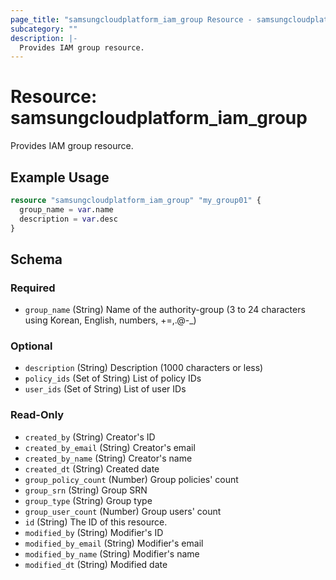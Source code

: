 ```yaml
---
page_title: "samsungcloudplatform_iam_group Resource - samsungcloudplatform"
subcategory: ""
description: |-
  Provides IAM group resource.
---
```


# Resource: samsungcloudplatform_iam_group

Provides IAM group resource.


## Example Usage

```terraform
resource "samsungcloudplatform_iam_group" "my_group01" {
  group_name = var.name
  description = var.desc
}
```

<!-- schema generated by tfplugindocs -->
## Schema

### Required

- `group_name` (String) Name of the authority-group (3 to 24 characters using Korean, English, numbers, +=,.@-_)

### Optional

- `description` (String) Description (1000 characters or less)
- `policy_ids` (Set of String) List of policy IDs
- `user_ids` (Set of String) List of user IDs

### Read-Only

- `created_by` (String) Creator's ID
- `created_by_email` (String) Creator's email
- `created_by_name` (String) Creator's name
- `created_dt` (String) Created date
- `group_policy_count` (Number) Group policies' count
- `group_srn` (String) Group SRN
- `group_type` (String) Group type
- `group_user_count` (Number) Group users' count
- `id` (String) The ID of this resource.
- `modified_by` (String) Modifier's ID
- `modified_by_email` (String) Modifier's email
- `modified_by_name` (String) Modifier's name
- `modified_dt` (String) Modified date


